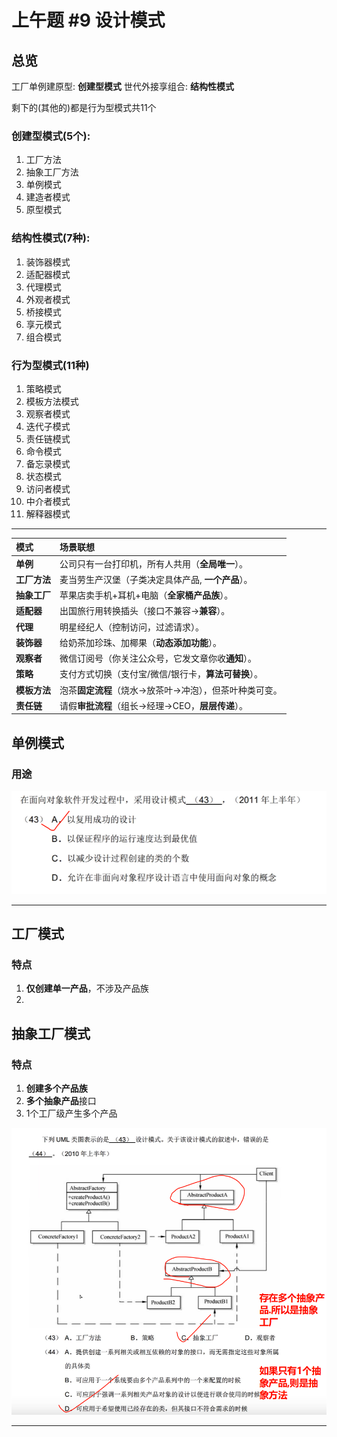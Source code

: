 # 上午题 #9 设计模式

## 总览

工厂单例建原型:  **创建型模式**
世代外接享组合: **结构性模式**

剩下的(其他的)都是行为型模式共11个

### **创建型模式**(5个):

1. 工厂方法
2. 抽象工厂方法
3. 单例模式
4. 建造者模式
5. 原型模式

### 结构性模式(7种):

1. 装饰器模式
2. 适配器模式
3. 代理模式
4. 外观者模式
5. 桥接模式
6. 享元模式
7. 组合模式

### 行为型模式(11种)

1. 策略模式
2. 模板方法模式
3. 观察者模式
4. 迭代子模式
5. 责任链模式
6. 命令模式
7. 备忘录模式
8. 状态模式
9. 访问者模式
10. 中介者模式
11. 解释器模式

---

| **模式**     | **场景联想**                                           |
| :----------- | :----------------------------------------------------- |
| **单例**     | 公司只有一台打印机，所有人共用（**全局唯一**）。       |
| **工厂方法** | 麦当劳生产汉堡（子类决定具体产品, **一个产品**）。     |
| **抽象工厂** | 苹果店卖手机+耳机+电脑（**全家桶产品族**）。           |
| **适配器**   | 出国旅行用转换插头（接口不兼容→**兼容**）。            |
| **代理**     | 明星经纪人（控制访问，过滤请求）。                     |
| **装饰器**   | 给奶茶加珍珠、加椰果（**动态添加功能**）。             |
| **观察者**   | 微信订阅号（你关注公众号，它发文章你收**通知**）。     |
| **策略**     | 支付方式切换（支付宝/微信/银行卡，**算法可替换**）。   |
| **模板方法** | 泡茶**固定流程**（烧水→放茶叶→冲泡），但茶叶种类可变。 |
| **责任链**   | 请假**审批流程**（组长→经理→CEO，**层层传递**）。      |

## 单例模式

### 用途

![image-20250330144433264](../../../images/image-20250330144433264.png)

---

## 工厂模式

### 特点

1. **仅创建单一产品**，不涉及产品族
2. 



## 抽象工厂模式

### 特点

1. **创建多个产品族**
2. **多个抽象产品**接口
3. 1个工厂级产生多个产品

![image-20250330151536190](../../../images/image-20250330151536190.png)

---

